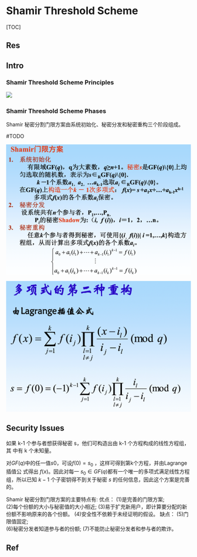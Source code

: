 # Shamir Threshold Scheme

[TOC]



## Res


## Intro
### Shamir Threshold Scheme Principles
![](../../../../../../../../../Assets/Pics/Screenshot%202023-06-06%20at%208.53.01%20AM.png)


### Shamir Threshold Scheme Phases
Shamir 秘密分割门限方案由系统初始化、秘密分发和秘密重构三个阶段组成。

#TODO 

![](../../../../../Assets/Pics/Screenshot%202023-06-06%20at%209.04.44%20AM.png)

![|500](../../../../../Assets/Pics/Screenshot%202023-06-06%20at%209.05.40%20AM.png)


## Security Issues
如果 k-1 个参与者想获得秘密 s，他们可构造出由 k-1 个方程构成的线性方程组，其 中有 k 个未知量。

对$GF(q)$中的任一值$s0$，可设$f(0)=s_0$ ，这样可得到第k个方程，并由Lagrange插值公 式得出 $f(x)$。因此对每一 $s_0∈ GF(q)$都有一个唯一的多项式满足线性方程组，所以已知 $k-1$ 个子密钥得不到关于秘密 $s$ 的任何信息，因此这个方案是完善的。 

Shamir 秘密分割门限方案的主要特点有:
优点：
(1)是完善的门限方案;  
(2)每个份额的大小与秘密值的大小相近;
(3)易于扩充新用户，即计算要分配的新份额不影响原来的各个份额。 
(4)安全性不依赖于未经证明的假设。 
缺点：
(5)门限值固定;  
(6)秘密分发者知道参与者的份额;
(7)不能防止秘密分发者和参与者的欺诈。



## Ref


